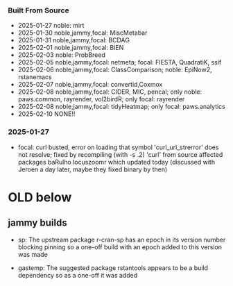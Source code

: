 
### Built From Source

- 2025-01-27  noble: mirt 
- 2025-01-30  noble,jammy,focal: MiscMetabar
- 2025-01-31  noble,jammy,focal: BCDAG
- 2025-02-01  noble,jammy,focal: BIEN
- 2025-02-03  noble: ProbBreed
- 2025-02-05  noble,jammy,focal: netmeta; focal: FIESTA, QuadratiK, ssif
- 2025-02-06  noble,jammy,focal: ClassComparison; noble: EpiNow2, rstanemacs
- 2025-02-07  noble,jammy,focal: convertid,Coxmox
- 2025-02-08  noble,jammy,focal: CIDER, MIC, pencal; only noble: paws.common, rayrender, vol2birdR; only focal: rayrender
- 2025-02-08  noble,jammy,focal: tidyHeatmap; only focal: paws.analytics
- 2025-02-10  NONE!!

### 2025-01-27

- focal: curl busted, error on loading that symbol 'curl_url_strerror' does
  not resolve; fixed by recompiling (with -s .2) 'curl' from source
  affected packages baRulho locuszoomr which updated today
  (discussed with Jeroen a day later, maybe they fixed binary by then)

# OLD below

## jammy builds

- sp: The upstream package r-cran-sp has an epoch in its version number blocking
  pinning so a one-off build with an epoch added to this version was made
  
- gastemp: The suggested package rstantools appears to be a build dependency
  so as a one-off it was added
